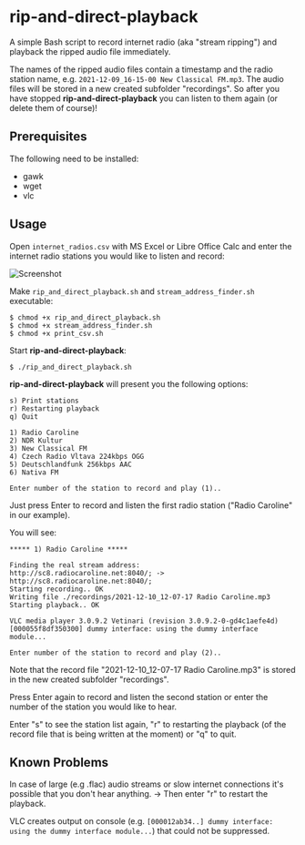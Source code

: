 # rip-and-direct-playback

A simple Bash script to record internet radio (aka "stream ripping") and playback the ripped audio file immediately. 

The names of the ripped audio files contain a timestamp and the radio station name, e.g. `2021-12-09_16-15-00 New Classical FM.mp3`. The audio files will be stored in a new created subfolder "recordings". So after you have stopped **rip-and-direct-playback** you can listen to them again (or delete them of course)!

## Prerequisites

The following need to be installed:
* gawk
* wget
* vlc

## Usage

Open `internet_radios.csv` with MS Excel or Libre Office Calc and enter the internet radio stations you would like to listen and record:

![Screenshot](https://user-images.githubusercontent.com/74509742/145563746-276b50de-217e-442f-963d-062924ad98d9.png)

Make `rip_and_direct_playback.sh` and `stream_address_finder.sh` executable: 
```
$ chmod +x rip_and_direct_playback.sh
$ chmod +x stream_address_finder.sh
$ chmod +x print_csv.sh
```

Start **rip-and-direct-playback**:
```
$ ./rip_and_direct_playback.sh
```

**rip-and-direct-playback** will present you the following options:

```
s) Print stations
r) Restarting playback
q) Quit

1) Radio Caroline
2) NDR Kultur
3) New Classical FM
4) Czech Radio Vltava 224kbps OGG
5) Deutschlandfunk 256kbps AAC
6) Nativa FM

Enter number of the station to record and play (1)..
``` 
Just press Enter to record and listen the first radio station ("Radio Caroline" in our example).

You will see:

```
***** 1) Radio Caroline *****

Finding the real stream address:
http://sc8.radiocaroline.net:8040/; -> http://sc8.radiocaroline.net:8040/;
Starting recording.. OK
Writing file ./recordings/2021-12-10_12-07-17 Radio Caroline.mp3
Starting playback.. OK

VLC media player 3.0.9.2 Vetinari (revision 3.0.9.2-0-gd4c1aefe4d)
[000055f8df350300] dummy interface: using the dummy interface module...

Enter number of the station to record and play (2)..
```
Note that the record file "2021-12-10_12-07-17 Radio Caroline.mp3" is stored in the new created subfolder "recordings".

Press Enter again to record and listen the second station or enter the number of the station you would like to hear.

Enter "s" to see the station list again, "r" to restarting the playback (of the record file that is being written at the moment) or "q" to quit.

## Known Problems

In case of large (e.g .flac) audio streams or slow internet connections it's possible that you don't hear anything. → Then enter "r" to restart the playback.

VLC creates output on console (e.g. `[000012ab34..] dummy interface: using the dummy interface module...`) that could not be suppressed.


